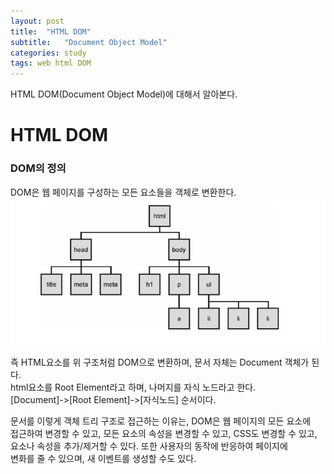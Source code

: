 ```yaml
---
layout: post
title:  "HTML DOM"
subtitle:   "Document Object Model"
categories: study
tags: web html DOM
---
```


HTML DOM(Document Object Model)에 대해서 알아본다.

# HTML DOM

### DOM의 정의

DOM은 웹 페이지를 구성하는 모든 요소들을 객체로 변환한다.
![DOM](/assets/img/dom.JPG)

즉 HTML요소를 위 구조처럼 DOM으로 변환하며, 문서 자체는 Document 객체가 된다.  
html요소를 Root Element라고 하며, 나머지를 자식 노드라고 한다.  
[Document]->[Root Element]->[자식노드] 순서이다.

문서를 이렇게 객체 트리 구조로 접근하는 이유는, DOM은 웹 페이지의 모든 요소에  
접근하여 변경할 수 있고, 모든 요소의 속성을 변경할 수 있고, CSS도 변경할 수 있고,  
요소나 속성을 추가/제거할 수 있다. 또한 사용자의 동작에 반응하여 페이지에  
변화를 줄 수 있으며, 새 이벤트를 생성할 수도 있다.  

